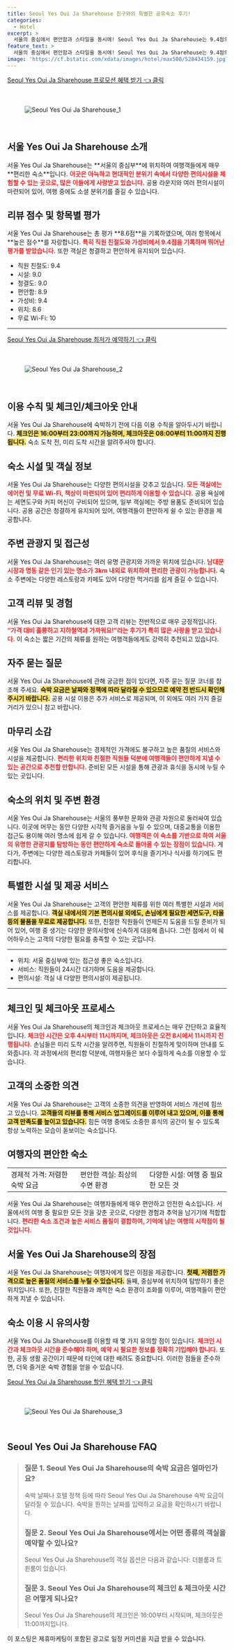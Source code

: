 ```yaml
---
title: Seoul Yes Oui Ja Sharehouse 친구와의 특별한 공유숙소 후기!
categories:
  - Hotel
excerpt: >
  서울의 중심에서 편안함과 스타일을 동시에! Seoul Yes Oui Ja Sharehouse는 9.4점의 가성비와 친절한 서비스로 인기 만점입니다. 최고의 무료 WiFi와 청결한 공간 지하철역과의 가까움을 갖춘 이곳에서 잊지 못할 여행을 계획해 보세요!
feature_text: >
  서울의 중심에서 편안함과 스타일을 동시에! Seoul Yes Oui Ja Sharehouse는 9.4점의 가성비와 친절한 서비스로 인기 만점입니다. 최고의 무료 WiFi와 청결한 공간 지하철역과의 가까움을 갖춘 이곳에서 잊지 못할 여행을 계획해 보세요!
image: 'https://cf.bstatic.com/xdata/images/hotel/max500/528434159.jpg?k=eafe85b2d77e599f416e1821d2aa369b4431a89683f4911da97963159e63f163&o=&hp=1'
---
```


<p><a class="modoo-button" href="https://tinyurl.com/2d6746n9" rel="nofollow noopener">Seoul Yes Oui Ja Sharehouse 프로모션 혜택 받기 👈 클릭</a></p><br/>
<figure class="image"><img alt="Seoul Yes Oui Ja Sharehouse_1" src="https://cf.bstatic.com/xdata/images/hotel/max1024x768/532531541.jpg?k=20b3b66a61ee233f9557c8319c5f3b148c63157626faf4e9ed881a5c129ac4ad&amp;o=&amp;hp=1"/></figure><br/>

<h2 id="서울_예스_우이자_쉐어하우스_소개">서울 Yes Oui Ja Sharehouse 소개</h2>
<p>서울 Yes Oui Ja Sharehouse는 **서울의 중심부**에 위치하여 여행객들에게 매우 **편리한 숙소**입니다. <b><span style="color: #ee2323;">이곳은 아늑하고 현대적인 분위기 속에서 다양한 편의시설을 체험할 수 있는 곳으로, 많은 이들에게 사랑받고 있습니다.</span></b> 공용 라운지와 여러 편의시설이 마련되어 있어, 여행 중에도 소셜 분위기를 즐길 수 있습니다.</p>
<h2 id="리뷰_점수">리뷰 점수 및 항목별 평가</h2>
<p>서울 Yes Oui Ja Sharehouse는 총 평가 **8.6점**을 기록하였으며, 여러 항목에서 **높은 점수**를 자랑합니다. <b><span style="color: #ee2323;">특히 직원 친절도와 가성비에서 9.4점을 기록하며 뛰어난 평가를 받았습니다.</span></b> 또한 객실은 청결하고 편안하게 유지되어 있습니다.</p>
<ul>
<li>직원 친절도: 9.4</li>
<li>시설: 9.0</li>
<li>청결도: 9.0</li>
<li>편안함: 8.9</li>
<li>가성비: 9.4</li>
<li>위치: 8.6</li>
<li>무료 Wi-Fi: 10</li>
</ul>
<hr/>
<p><a class="modoo-button" href="https://tinyurl.com/2d6746n9" rel="nofollow noopener">Seoul Yes Oui Ja Sharehouse 최저가 예약하기 👈 클릭</a></p><br/>
<figure class="image"><img alt="Seoul Yes Oui Ja Sharehouse_2" src="https://cf.bstatic.com/xdata/images/hotel/max500/528434159.jpg?k=eafe85b2d77e599f416e1821d2aa369b4431a89683f4911da97963159e63f163&amp;o=&amp;hp=1"/></figure><br/>
<h2 id="이용_수칙">이용 수칙 및 체크인/체크아웃 안내</h2>
<p>서울 Yes Oui Ja Sharehouse에 숙박하기 전에 다음 이용 수칙을 알아두시기 바랍니다. <b><span style="background-color: #ffe066;">체크인은 16:00부터 23:00까지 가능하며, 체크아웃은 08:00부터 11:00까지 진행됩니다.</span></b> 숙소 도착 전, 미리 도착 시간을 알려주셔야 합니다.</p>
<h2 id="숙소_시설">숙소 시설 및 객실 정보</h2>
<p>서울 Yes Oui Ja Sharehouse는 다양한 편의시설을 갖추고 있습니다. <b><span style="color: #ee2323;">모든 객실에는 에어컨 및 무료 Wi-Fi, 책상이 마련되어 있어 편리하게 이용할 수 있습니다.</span></b> 공용 욕실에는 세면도구와 커피 머신이 구비되어 있으며, 일부 객실에는 주방 용품도 준비되어 있습니다. 공용 공간은 청결하게 유지되어 있어, 여행객들이 편안하게 쉴 수 있는 환경을 제공합니다.</p>
<h2 id="주변_관광지">주변 관광지 및 접근성</h2>
<p>서울 Yes Oui Ja Sharehouse는 여러 유명 관광지와 가까운 위치에 있습니다. <b><span style="color: #ee2323;">남대문 시장과 명동 같은 인기 있는 명소가 3km 내외로 위치하여 편리한 관광이 가능합니다.</span></b> 숙소 주변에는 다양한 레스토랑과 카페도 있어 다양한 먹거리를 쉽게 즐길 수 있습니다.</p>
<h2 id="고객_리뷰">고객 리뷰 및 경험</h2>
<p>서울 Yes Oui Ja Sharehouse에 대한 고객 리뷰는 전반적으로 매우 긍정적입니다. <b><span style="color: #ee2323;">“가격 대비 훌륭하고 지하철역과 가까워요!”라는 후기가 특히 많은 사랑을 받고 있습니다.</span></b> 이 숙소는 짧은 기간의 체류를 원하는 여행객들에게도 강력히 추천되고 있습니다.</p>
<h2 id="자주_묻는_질문">자주 묻는 질문</h2>
<p>서울 Yes Oui Ja Sharehouse에 관해 궁금한 점이 있다면, 자주 묻는 질문 코너를 참조해 주세요. <b><span style="background-color: #ffe066;">숙박 요금은 날짜와 정책에 따라 달라질 수 있으므로 예약 전 반드시 확인해 주시기 바랍니다.</span></b> 공용 시설 이용은 추가 서비스로 제공되며, 이 외에도 여러 가지 즐길 거리가 있으니 참고 바랍니다.</p>
<h2 id="마무리_소감">마무리 소감</h2>
<p>서울 Yes Oui Ja Sharehouse는 경제적인 가격에도 불구하고 높은 품질의 서비스와 시설을 제공합니다. <b><span style="color: #ee2323;">편리한 위치와 친절한 직원들 덕분에 여행객들이 편안하게 지낼 수 있는 공간으로 추천할 만합니다.</span></b> 준비된 모든 시설을 통해 관광과 휴식을 동시에 누릴 수 있는 곳입니다.</p>
<h2 id="목차_1">숙소의 위치 및 주변 환경</h2>
<p>서울 Yes Oui Ja Sharehouse는 서울의 풍부한 문화와 관광 자원으로 둘러싸여 있습니다. 이곳에 머무는 동안 다양한 시각적 즐거움을 누릴 수 있으며, 대중교통을 이용한 접근도 용이해 여러 명소에 쉽게 갈 수 있습니다. <b><span style="color: #ee2323;">여행객은 이 숙소를 기반으로 하여 서울의 유명한 관광지를 탐방하는 동안 편안하게 숙소로 돌아올 수 있는 장점이 있습니다.</span></b> 게다가, 주변에는 다양한 레스토랑과 카페들이 있어 후식을 즐기거나 식사를 하기에도 편리합니다.</p>
<h2 id="목차_2">특별한 시설 및 제공 서비스</h2>
<p>서울 Yes Oui Ja Sharehouse는 고객의 편안한 체류를 위한 여러 특별한 시설과 서비스를 제공합니다. <b><span style="background-color: #ffe066;">객실 내에서의 기본 편의시설 외에도, 손님에게 필요한 세면도구, 타올 등의 물품을 무료로 제공합니다.</span></b> 또한, 친절한 직원들이 언제든지 도움을 드릴 준비가 되어 있어, 여행 중 생기는 다양한 문의사항에 신속하게 대응해 줍니다. 그런 점에서 이 쉐어하우스는 고객의 다양한 필요를 충족할 수 있는 곳입니다.</p>
<hr/>
<ul>
<li>위치: 서울 중심부에 있는 접근성 좋은 숙소입니다.</li>
<li>서비스: 직원들이 24시간 대기하며 도움을 제공합니다.</li>
<li>편의시설: 객실 내 다양한 편의시설이 제공됩니다.</li>
</ul>
<hr/>
<h2 id="목차_3">체크인 및 체크아웃 프로세스</h2>
<p>서울 Yes Oui Ja Sharehouse의 체크인과 체크아웃 프로세스는 매우 간단하고 효율적입니다. <b><span style="color: #ee2323;">체크인 시간은 오후 4시부터 11시까지며, 체크아웃은 오전 8시에서 11시까지 진행됩니다.</span></b> 손님들은 미리 도착 시간을 알려주면, 직원들이 친절하게 맞이하며 안내를 도와줍니다. 각 과정에서의 편리함 덕분에, 여행자들은 보다 수월하게 숙소를 이용할 수 있습니다.</p>
<h2 id="목차_4">고객의 소중한 의견</h2>
<p>서울 Yes Oui Ja Sharehouse는 고객의 소중한 의견을 반영하여 서비스 개선에 힘쓰고 있습니다. <b><span style="background-color: #ffe066;">고객들의 리뷰를 통해 서비스 업그레이드를 이루어 내고 있으며, 이를 통해 고객 만족도를 높이고 있습니다.</span></b> 힘든 여행 중에도 소중한 휴식의 공간이 될 수 있도록 항상 노력하는 모습이 돋보이는 숙소입니다.</p>
<h2 id="목차_5">여행자의 편안한 숙소</h2>
<table>
<tr>
<td>경제적 가격: 저렴한 숙박 요금</td>
<td>편안한 객실: 최상의 수면 환경</td>
<td>다양한 시설: 여행 중 필요한 모든 것</td>
</tr>
<!-- 추가 행이 필요하면 복사하여 추가하세요 -->
</table>
<p>서울 Yes Oui Ja Sharehouse는 여행자들에게 매우 편안하고 안전한 숙소입니다. 서울에서의 여행 중 필요한 모든 것을 갖춘 곳으로, 다양한 경험과 추억을 남기기에 적합합니다. <b><span style="color: #ee2323;">편리한 숙소 조건과 높은 서비스 품질이 결합하여, 기억에 남는 여행의 시작점이 될 것입니다.</span></b></p>
<h2 id="목차_6">서울 Yes Oui Ja Sharehouse의 장점</h2>
<p>서울 Yes Oui Ja Sharehouse는 여행자에게 많은 이점을 제공합니다. <b><span style="background-color: #ffe066;">첫째, 저렴한 가격으로 높은 품질의 서비스를 누릴 수 있습니다.</span></b> 둘째, 중심부에 위치하여 탐방하기 좋은 위치입니다. 또한, 친절한 직원들과 쾌적한 숙소 환경이 조화를 이루어, 여행객들이 편안하게 지낼 수 있습니다.</p>
<h2 id="목차_7">숙소 이용 시 유의사항</h2>
<p>서울 Yes Oui Ja Sharehouse를 이용할 때 몇 가지 유의할 점이 있습니다. <b><span style="color: #ee2323;">체크인 시간과 체크아웃 시간을 준수해야 하며, 예약 시 필요한 정보를 정확히 기입해야 합니다.</span></b> 또한, 공동 생활 공간이기 때문에 타인에 대한 배려도 중요합니다. 이러한 점들을 준수하면, 더욱 즐거운 숙박 경험을 얻을 수 있습니다.</p>

<p><a class="modoo-button" href="https://tinyurl.com/2d6746n9" rel="nofollow noopener">Seoul Yes Oui Ja Sharehouse 할인 혜택 받기 👈 클릭</a></p><br>

<figure class="image"><img src="https://cf.bstatic.com/xdata/images/hotel/max500/532531543.jpg?k=75c7c642d401cb2c6eeea4ca313cdcc7a5d0fc1dead3f9441407339f4062cd10&o=&hp=1" alt="Seoul Yes Oui Ja Sharehouse_3"></figure><br>
<h2 id="Seoul Yes Oui Ja Sharehouse_FAQ">Seoul Yes Oui Ja Sharehouse FAQ</h2>
<div itemscope="" itemtype="https://schema.org/FAQPage"> <blockquote> <div itemscope="" itemprop="mainEntity" itemtype="https://schema.org/Question"> <h3 id="질문_1" itemprop="name">질문 1. Seoul Yes Oui Ja Sharehouse의 숙박 요금은 얼마인가요?</h3> <div itemscope="" itemprop="acceptedAnswer" itemtype="https://schema.org/Answer"> <span itemprop="text"> <p>숙박 날짜나 호텔 정책 등에 따라 Seoul Yes Oui Ja Sharehouse 숙박 요금이 달라질 수 있습니다. 숙박을 원하는 날짜를 입력하고 요금을 확인하시기 바랍니다.</p> </span> </div> </div> <div itemscope="" itemprop="mainEntity" itemtype="https://schema.org/Question"> <h3 id="질문_2" itemprop="name">질문 2. Seoul Yes Oui Ja Sharehouse에서는 어떤 종류의 객실을 예약할 수 있나요?</h3> <div itemscope="" itemprop="acceptedAnswer" itemtype="https://schema.org/Answer"> <span itemprop="text"> <p>Seoul Yes Oui Ja Sharehouse의 객실 옵션은 다음과 같습니다: 더블룸과 트윈룸이 있습니다.</p> </span> </div> </div> <div itemscope="" itemprop="mainEntity" itemtype="https://schema.org/Question"> <h3 id="질문_3" itemprop="name">질문 3. Seoul Yes Oui Ja Sharehouse의 체크인 & 체크아웃 시간은 어떻게 되나요?</h3> <div itemscope="" itemprop="acceptedAnswer" itemtype="https://schema.org/Answer"> <span itemprop="text"> <p>Seoul Yes Oui Ja Sharehouse의 체크인은 16:00부터 시작되며, 체크아웃은 11:00까지입니다.</p> </span> </div> </div> </blockquote> </div><p>이 포스팅은 제휴마케팅이 포함된 광고로 일정 커미션을 지급 받을 수 있습니다.</p>

